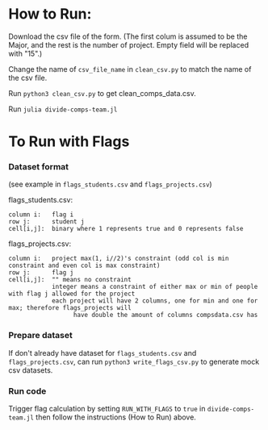# How to Run:

Download the csv file of the form. 
(The first colum is assumed to be the Major, and the rest is the number of project. Empty field will be replaced with "15".)

Change the name of `csv_file_name` in `clean_csv.py` to match the name of the csv file.

Run `python3 clean_csv.py` to get clean_comps_data.csv.

Run `julia divide-comps-team.jl`

# To Run with Flags

### Dataset format
(see example in `flags_students.csv` and `flags_projects.csv`)

flags_students.csv:
```
column i:   flag i
row j:      student j
cell[i,j]:  binary where 1 represents true and 0 represents false
```

flags_projects.csv:
```
column i:   project max(1, i//2)'s constraint (odd col is min constraint and even col is max constraint)
row j:      flag j
cell[i,j]:  "" means no constraint
            integer means a constraint of either max or min of people with flag j allowed for the project
            each project will have 2 columns, one for min and one for max; therefore flags_projects will 
                  have double the amount of columns compsdata.csv has
```

 

### Prepare dataset

If don't already have dataset for `flags_students.csv` and `flags_projects.csv`, can run `python3 write_flags_csv.py` to generate mock csv datasets.


### Run code

Trigger flag calculation by setting `RUN_WITH_FLAGS` to `true` in `divide-comps-team.jl` then follow the instructions (How to Run) above.
